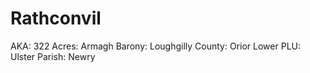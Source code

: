 # Rathconvil

AKA: 322
Acres: Armagh
Barony: Loughgilly
County: Orior Lower
PLU: Ulster
Parish: Newry